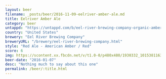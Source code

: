 ```yaml
---
layout: beer
filename: _posts/beer/2016-11-09-eelriver-amber-ale.md
title: Eelriver Amber Ale
category: beer
untappd: "https://untappd.com/b/eel-river-brewing-company-organic-amber-ale/1211684"
country: "United States"
brewery: "Eel River Brewing Company"
breweryURL: "/brewery/eel-river-brewing-company.html"
style: "Red Ale - American Amber / Red"
score: 6
img: https://scontent.xx.fbcdn.net/v/t1.0-0/p480x480/1930332_10153811639763745_6829727140926050001_n.jpg?oh=8fdd55324dc0fba9899c5971c599b7f4&oe=5A2E1D72
beer-date: "2016-01-07"
desc: "Nothing much to say about this one"
permalink: /beer/:title.html
---
```

